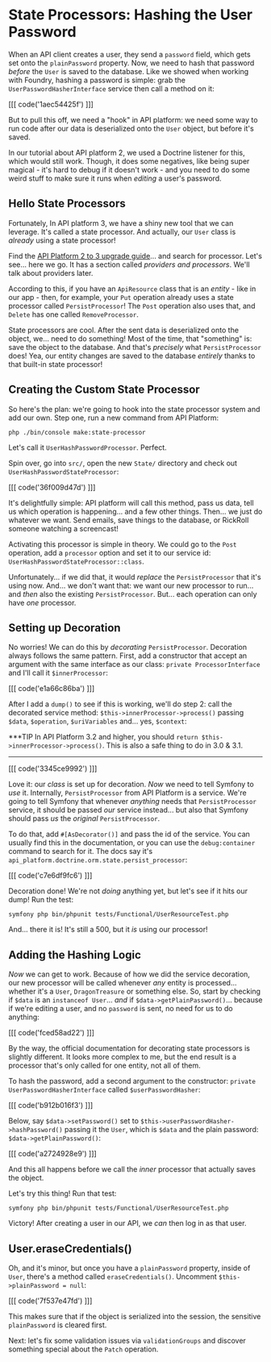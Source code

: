 # State Processors: Hashing the User Password

When an API client creates a user, they send a `password` field, which gets set onto
the `plainPassword` property. Now, we need to hash that password *before* the `User`
is saved to the database. Like we showed when working with Foundry, hashing a
password is simple: grab the `UserPasswordHasherInterface` service then call a
method on it:

[[[ code('1aec54425f') ]]]

But to pull this off, we need a "hook" in API platform: we need some way to run
code after our data is deserialized onto the `User` object, but before it's saved.

In our tutorial about API platform 2, we used a Doctrine listener for this,
which would still work. Though, it does some negatives, like being super
magical - it's hard to debug if it doesn't work - and you need to do some weird
stuff to make sure it runs when *editing* a user's password.

## Hello State Processors

Fortunately, In API platform 3, we have a shiny new tool that we can leverage.
It's called a state processor. And actually, our `User` class is *already* using
a state processor!

Find the [API Platform 2 to 3 upgrade guide](https://api-platform.com/docs/core/upgrade-guide/)...
and search for processor. Let's see... here we go. It has a section called
*providers and processors*. We'll talk about providers later.

According to this, if you have an `ApiResource` class that is an *entity* - like
in our app - then, for example, your `Put` operation already uses a state processor
called `PersistProcessor`! The `Post` operation also uses that, and `Delete` has
one called `RemoveProcessor`.

State processors are cool. After the sent data is deserialized onto the
object, we... need to do something! Most of the time, that "something" is: save
the object to the database. And that's *precisely* what `PersistProcessor` does!
Yea, our entity changes are saved to the database *entirely* thanks to that
built-in state processor!

## Creating the Custom State Processor

So here's the plan: we're going to hook into the state processor system and add
our own. Step one, run a new command from API Platform:

```terminal
php ./bin/console make:state-processor
```

Let's call it `UserHashPasswordProcessor`. Perfect.

Spin over, go into `src/`, open the new `State/` directory and check out
`UserHashPasswordStateProcessor`:

[[[ code('36f009d47d') ]]]

It's delightfully simple: API platform will call this method, pass us data,
tell us which operation is happening... and a few other things. Then...
we just do whatever we want. Send emails, save things to the database,
or RickRoll someone watching a screencast!

Activating this processor is simple in theory. We could go to the `Post` operation,
add a `processor` option and set it to our service id: `UserHashPasswordStateProcessor::class`.

Unfortunately... if we did that, it would *replace* the `PersistProcessor` that
it's using now. And... we don't want that: we want our new processor to run...
and *then* also the existing `PersistProcessor`. But... each operation can only
have *one* processor.

## Setting up Decoration

No worries! We can do this by *decorating* `PersistProcessor`. Decoration
always follows the same pattern. First, add a constructor that accept an argument
with the same interface as our class: `private ProcessorInterface` and I'll
call it `$innerProcessor`:

[[[ code('e1a66c86ba') ]]]

After I add a `dump()` to see if this is working, we'll do step 2: call the decorated
service method: `$this->innerProcessor->process()` passing `$data`, `$operation`,
`$uriVariables` and... yes, `$context`:

***TIP
In API Platform 3.2 and higher, you should `return $this->innerProcessor->process()`. This
is also a safe thing to do in 3.0 & 3.1.
***

[[[ code('3345ce9992') ]]]

Love it: our *class* is set up for decoration. *Now* we need to tell Symfony
to *use* it. Internally, `PersistProcessor` from API Platform is a service.
We're going to tell Symfony that whenever *anything* needs that `PersistProcessor`
service, it should be passed *our* service instead... but also that Symfony should
pass *us* the *original* `PersistProcessor`.

To do that, add `#[AsDecorator()]` and pass the id of the service. You can usually
find this in the documentation, or you can use the `debug:container` command to
search for it. The docs say it's `api_platform.doctrine.orm.state.persist_processor`:

[[[ code('c7e6df9fc6') ]]]

Decoration done! We're not *doing* anything yet, but let's see if it hits our
dump! Run the test:

```terminal-silent
symfony php bin/phpunit tests/Functional/UserResourceTest.php
```

And... there it is! It's still a 500, but it *is* using our processor!

## Adding the Hashing Logic

*Now* we can get to work. Because of how we did the service decoration, our new
processor will be called whenever *any* entity is processed... whether it's
a `User`, `DragonTreasure` or something else. So, start by checking if `$data` is
an `instanceof User`... *and* if `$data->getPlainPassword()`... because if we're
editing a user, and no `password` is sent, no need for us to do anything:

[[[ code('fced58ad22') ]]]

By the way, the official documentation for decorating state processors is slightly
different. It looks more complex to me, but the end result is a processor that's
only called for one entity, not all of them.

To hash the password, add a second argument to the constructor:
`private UserPasswordHasherInterface` called `$userPasswordHasher`:

[[[ code('b912b016f3') ]]]

Below, say `$data->setPassword()` set to `$this->userPasswordHasher->hashPassword()`
passing it the `User`, which is `$data` and the plain password: `$data->getPlainPassword()`:

[[[ code('a2724928e9') ]]]

And this all happens before we call the *inner* processor that actually saves the
object.

Let's try this thing! Run that test:

```terminal-silent
symfony php bin/phpunit tests/Functional/UserResourceTest.php
```

Victory! After creating a user in our API, we *can* then log in as that user.

## User.eraseCredentials()

Oh, and it's minor, but once you have a `plainPassword` property, inside of `User`,
there's a method called `eraseCredentials()`. Uncomment `$this->plainPassword = null`:

[[[ code('7f537e47fd') ]]]

This makes sure that if the object is serialized into the session, the
sensitive `plainPassword` is cleared first.

Next: let's fix some validation issues via `validationGroups` and discover
something special about the `Patch` operation.

